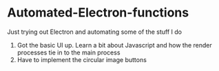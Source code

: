 # Automated-Electron-functions
Just trying out Electron and automating some of the stuff I do

1. Got the basic UI up. Learn a bit about Javascript and how the render processes tie in to the main process
2. Have to implement the circular image buttons


